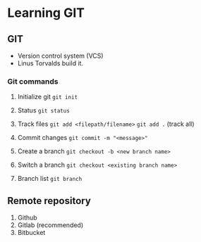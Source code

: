 # Learning GIT

## GIT

- Version control system (VCS)
- Linus Torvalds build it.

### Git commands

1. Initialize git
`git init`

2. Status
`git status`

3. Track files
`git add <filepath/filename>`
`git add .` (track all)

4. Commit changes
`git commit -m "<message>"`

5. Create a branch
`git checkout -b <new branch name>`

6. Switch a branch
`git checkout <existing branch name>`

7. Branch list
`git branch`

## Remote repository
1. Github
2. Gitlab (recommended)
3. Bitbucket
